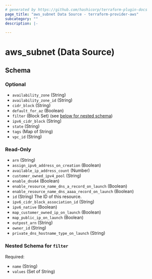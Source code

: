 ```yaml
---
# generated by https://github.com/hashicorp/terraform-plugin-docs
page_title: "aws_subnet Data Source - terraform-provider-aws"
subcategory: ""
description: |-
  
---
```


# aws_subnet (Data Source)





<!-- schema generated by tfplugindocs -->
## Schema

### Optional

- `availability_zone` (String)
- `availability_zone_id` (String)
- `cidr_block` (String)
- `default_for_az` (Boolean)
- `filter` (Block Set) (see [below for nested schema](#nestedblock--filter))
- `ipv6_cidr_block` (String)
- `state` (String)
- `tags` (Map of String)
- `vpc_id` (String)

### Read-Only

- `arn` (String)
- `assign_ipv6_address_on_creation` (Boolean)
- `available_ip_address_count` (Number)
- `customer_owned_ipv4_pool` (String)
- `enable_dns64` (Boolean)
- `enable_resource_name_dns_a_record_on_launch` (Boolean)
- `enable_resource_name_dns_aaaa_record_on_launch` (Boolean)
- `id` (String) The ID of this resource.
- `ipv6_cidr_block_association_id` (String)
- `ipv6_native` (Boolean)
- `map_customer_owned_ip_on_launch` (Boolean)
- `map_public_ip_on_launch` (Boolean)
- `outpost_arn` (String)
- `owner_id` (String)
- `private_dns_hostname_type_on_launch` (String)

<a id="nestedblock--filter"></a>
### Nested Schema for `filter`

Required:

- `name` (String)
- `values` (Set of String)
